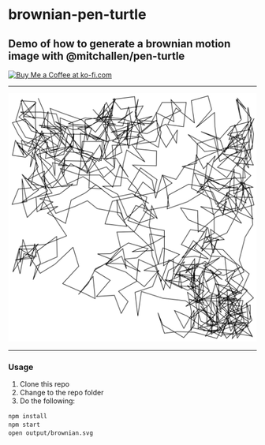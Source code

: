 brownian-pen-turtle
==
Demo of how to generate a brownian motion image with @mitchallen/pen-turtle
--

<a href='https://ko-fi.com/A0A0KEIOY' target='_blank'><img height='36' style='border:0px;height:36px;' src='https://storage.ko-fi.com/cdn/kofi3.png?v=3' border='0' alt='Buy Me a Coffee at ko-fi.com' /></a>

* * *

<img src="https://raw.githubusercontent.com/mitchallen/brownian-pen-turtle/main/output/brownian.svg" alt="brownian.svg">

* * * 

### Usage

1. Clone this repo
2. Change to the repo folder
3. Do the following:
```sh
npm install
npm start
open output/brownian.svg
```
